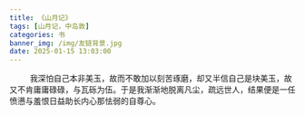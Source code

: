 ```yaml
---
title: 《山月记》
tags: [山月记，中岛敦]
categories: 书
banner_img: /img/友链背景.jpg
date: 2025-01-15 13:03:00
---
```


&emsp; &emsp; 我深怕自己本非美玉，故而不敢加以刻苦琢磨，却又半信自己是块美玉，故又不肯庸庸碌碌，与瓦砾为伍。于是我渐渐地脱离凡尘，疏远世人，结果便是一任愤懑与羞恨日益助长内心那怯弱的自尊心。
<!-- more -->

<style>
    /* 楷体 */
  /* 只设置 markdown 字体 */
  .markdown-body {
    font-family: KaiTi,"Microsoft YaHei",Georgia, sans, serif;
    font-size: 20px;
  }
</style>